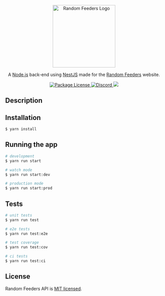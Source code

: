 <p align="center">
	<a href="http://randomfeeders.com.br/" target="blank">
		<img src="https://avatars.githubusercontent.com/u/81999253" width="200" alt="Random Feeders Logo" />
	</a>
</p>

<p align="center">
	A <a href="http://nodejs.org" target="_blank">Node.js</a> back-end using <a href="https://nestjs.com/" target="_blank">NestJS</a> made for the <a href="https://randomfeeders.com.br/" target="_blank">Random Feeders</a> website.
</p>
<p align="center">
	<a href="https://www.npmjs.com/~nestjscore" target="_blank">
		<img src="https://img.shields.io/github/license/RandomFeeders/be-random-feeders?style=flat-square" alt="Package License" />
	</a>
	<!-- CI      
    <a href="https://gitlab.com/gabrielpda/be-random-feeders" target="_blank">
        <img src="https://img.shields.io/gitlab/pipeline-status/be-random-feeders?branch=main&style=flat-square" alt="GitLab CI" />
    </a> 
    -->
	<a href="https://discord.gg/9CwjUZ8BkC" target="_blank">
		<img src="https://img.shields.io/discord/321698501929205782?color=%237289DA&label=discord&style=flat-square" alt="Discord"/>
	</a>
	<a href="https://shorturl.at/qGVZ5" target="_blank"> 
		<img src="https://img.shields.io/badge/donate-paypal-0079C1.svg?style=flat-square"/>
	</a>
</p>

## Description


## Installation

```bash
$ yarn install
```

## Running the app

```bash
# development
$ yarn run start

# watch mode
$ yarn run start:dev

# production mode
$ yarn run start:prod
```

## Tests

```bash
# unit tests
$ yarn run test

# e2e tests
$ yarn run test:e2e

# test coverage
$ yarn run test:cov

# ci tests
$ yarn run test:ci
```

## License

Random Feeders API is [MIT licensed](LICENSE).
